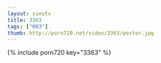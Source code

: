 ```yaml
--- 
layout: sieutv
title: 3363
tags: ["003"]
thumb: http://porn720.net/video/3363/poster.jpg
---
```

{% include porn720 key="3363" %} 

